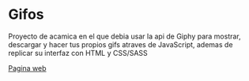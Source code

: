# **Gifos**

Proyecto de acamica en el que debia usar la api de Giphy para mostrar, descargar y hacer tus propios gifs atraves de JavaScript, ademas de replicar su interfaz con HTML y CSS/SASS

[Pagina web](https://daitomiun.github.io/Proyecto-gifOS/ "Pagina web")
